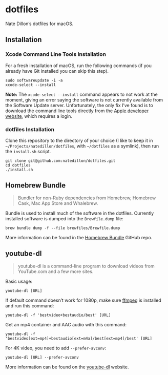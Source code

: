 # dotfiles

Nate Dillon’s dotfiles for macOS.

## Installation

### Xcode Command Line Tools Installation

For a fresh installation of macOS, run the following commands (if you already have Git installed you can skip this step).

```
sudo softwareupdate -i -a
xcode-select --install
```

**Note:** The `xcode-select --install` command appears to not work at the moment, giving an error saying the software is not currently available from the Software Update server. Unfortunately, the only fix I’ve found is to download the command line tools directly from the [Apple developer website](https://developer.apple.com/download/more/?=command%20line%20tools), which requires a login.

### dotfiles Installation

Clone this repository to the directory of your choice (I like to keep it in `~/Projects/natedillon/dotfiles`, with `~/dotfiles` as a symlink), then run the `install.sh` script.

```
git clone git@github.com:natedillon/dotfiles.git
cd dotfiles
./install.sh
```

## Homebrew Bundle

> Bundler for non-Ruby dependencies from Homebrew, Homebrew Cask, Mac App Store and Whalebrew.

Bundle is used to install much of the software in the dotfiles. Currently installed software is dumped into the `Brewfile.dump` file:

```
brew bundle dump -f --file brewfiles/Brewfile.dump
```

More information can be found in the [Homebrew Bundle](https://github.com/Homebrew/homebrew-bundle) GitHub repo.

## youtube-dl

> youtube-dl is a command-line program to download videos from YouTube.com and a few more sites.

Basic usage:

```
youtube-dl [URL]
```

If default command doesn’t work for 1080p, make sure [ffmpeg](https://ffmpeg.org/) is installed and run this command:

```
youtube-dl -f 'bestvideo+bestaudio/best' [URL]
```

Get an mp4 container and AAC audio with this command:

```
youtube-dl -f 'bestvideo[ext=mp4]+bestaudio[ext=m4a]/best[ext=mp4]/best' [URL]
```

For 4K video, you need to add `--prefer-avconv`:

```
youtube-dl [URL] --prefer-avconv
```

More information can be found on the [youtube-dl](https://ytdl-org.github.io/youtube-dl/) website.
